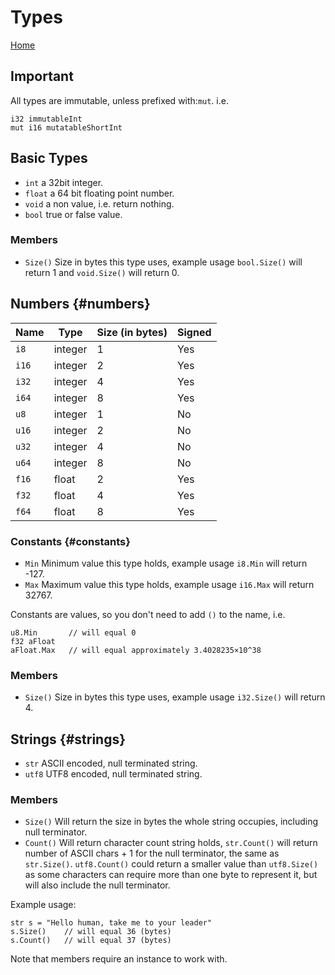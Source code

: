 # Types

[Home](index.md)

## Important

All types are immutable, unless prefixed with:`mut`. i.e.
```
i32 immutableInt
mut i16 mutatableShortInt
```

## Basic Types

- `int` a 32bit integer.
- `float` a 64 bit floating point number.
- `void` a non value, i.e. return nothing.
- `bool` true or false value.

### Members

- `Size()` Size in bytes this type uses, example usage `bool.Size()` will return 1 and `void.Size()` will return 0.


## Numbers {#numbers}

| Name   | Type    | Size (in bytes) | Signed |
|--------|---------|-----------------|--------|
| `i8`   | integer | 1               | Yes    |
| `i16`  | integer | 2               | Yes    |
| `i32`  | integer | 4               | Yes    |
| `i64`  | integer | 8               | Yes    |
| `u8`   | integer | 1               | No     |
| `u16`  | integer | 2               | No     |
| `u32`  | integer | 4               | No     |
| `u64`  | integer | 8               | No     |
| `f16`  | float   | 2               | Yes    |
| `f32`  | float   | 4               | Yes    |
| `f64`  | float   | 8               | Yes    |

### Constants {#constants}

- `Min` Minimum value this type holds, example usage `i8.Min` will return -127.
- `Max` Maximum value this type holds, example usage `i16.Max` will return 32767.

Constants are values, so you don't need to add `()` to the name, i.e.

```
u8.Min       // will equal 0
f32 aFloat
aFloat.Max   // will equal approximately 3.4028235×10^38
```

### Members

- `Size()` Size in bytes this type uses, example usage `i32.Size()` will return 4.


## Strings {#strings}

- `str` ASCII encoded, null terminated string.
- `utf8` UTF8 encoded, null terminated string.

### Members

- `Size()` Will return the size in bytes the whole string occupies, including null terminator.
- `Count()` Will return character count string holds, `str.Count()` will return number of ASCII chars + 1 for the null terminator, the same as `str.Size()`. `utf8.Count()` could return a smaller value than `utf8.Size()` as some characters can require more than one byte to represent it, but will also include the null terminator.

Example usage:

```
str s = "Hello human, take me to your leader"
s.Size()    // will equal 36 (bytes)
s.Count()   // will equal 37 (bytes)
```

Note that members require an instance to work with.
